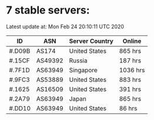 # 7 stable servers:

Latest update at: Mon Feb 24 20:10:11 UTC 2020

| ID | ASN | Server Country | Online |
| -- | --- | -------------- | ------ |
| #.D09B | AS174 | United States | 865 hrs |
| #.15CF | AS49392 | Russia | 187 hrs |
| #.7F1D | AS63949 | Singapore | 1036 hrs |
| #.9FC3 | AS53889 | United States | 883 hrs |
| #.1625 | AS16509 | United States | 391 hrs |
| #.2A79 | AS63949 | Japan | 865 hrs |
| #.DD10 | AS63949 | United States | 86 hrs |

